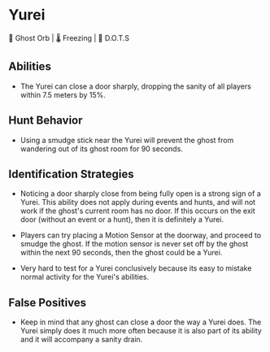 # Yurei	

🔮 Ghost Orb | 🌡️ Freezing | 👻 D.O.T.S

## Abilities

* The Yurei can close a door sharply, dropping the sanity of all players within 7.5 meters by 15%. 

## Hunt Behavior

* Using a smudge stick near the Yurei will prevent the ghost from wandering out of its ghost room for 90 seconds. 

## Identification Strategies

* Noticing a door sharply close from being fully open is a strong sign of a Yurei. This ability does not apply during events and hunts, and will not work if the ghost's current room has no door. If this occurs on the exit door (without an event or a hunt), then it is definitely a Yurei.

- Players can try placing a Motion Sensor at the doorway, and proceed to smudge the ghost. If the motion sensor is never set off by the ghost within the next 90 seconds, then the ghost could be a Yurei.

- Very hard to test for a Yurei conclusively because its easy to mistake normal activity for the Yurei's abilities. 

## False Positives

* Keep in mind that any ghost can close a door the way a Yurei does. The Yurei simply does it much more often because it is also part of its ability and it will accompany a sanity drain.

